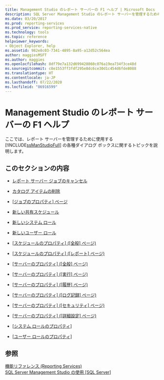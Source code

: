```yaml
---
title: Management Studio のレポート サーバーの F1 ヘルプ | Microsoft Docs
description: SQL Server Management Studio のレポート サーバーを管理するための機能に関する情報を表示します。
ms.date: 03/20/2017
ms.prod: reporting-services
ms.prod_service: reporting-services-native
ms.technology: tools
ms.topic: reference
helpviewer_keywords:
- Object Explorer, help
ms.assetid: 982e8c03-7341-4895-8a95-a12d52c564ea
author: maggiesMSFT
ms.author: maggies
ms.openlocfilehash: 8df79e7a132d699428860c076a19ea734f3ce48d
ms.sourcegitcommit: c8e1553ff3fdf295e8dc6ce30d1c454d6fde8088
ms.translationtype: HT
ms.contentlocale: ja-JP
ms.lasthandoff: 07/22/2020
ms.locfileid: "86916599"
---
```

# <a name="report-server-in-management-studio-f1-help"></a>Management Studio のレポート サーバーの F1 ヘルプ
  ここでは、レポート サーバーを管理するために使用する [!INCLUDE[ssManStudioFull](../../includes/ssmanstudiofull-md.md)] の各種ダイアログ ボックスに関するトピックを説明します。  
  
## <a name="in-this-section"></a>このセクションの内容  
  
-   [レポート サーバー ジョブのキャンセル](../../reporting-services/tools/cancel-report-server-jobs-management-studio.md)  
  
-   [カタログ アイテムの削除](../../reporting-services/tools/delete-catalog-items-management-studio.md)  
  
-   [[ジョブのプロパティ] ページ](../../reporting-services/tools/job-properties-management-studio.md)  
  
-   [新しい共有スケジュール](../../reporting-services/tools/new-shared-schedule-management-studio.md)  
  
-   [新しいシステム ロール](../../reporting-services/tools/new-system-role-management-studio.md)  
  
-   [新しいユーザー ロール](../../reporting-services/tools/new-user-role-management-studio.md)  
  
-   [[スケジュールのプロパティ] ([全般] ページ)](../../reporting-services/tools/schedule-properties-general-page.md)  
  
-   [[スケジュールのプロパティ] ([レポート] ページ)](../../reporting-services/tools/schedule-properties-reports-page.md)  
  
-   [[サーバーのプロパティ] ([全般] ページ)](../../reporting-services/tools/report-server-properties-general-page.md)  
  
-   [[サーバーのプロパティ] ([実行] ページ)](../../reporting-services/tools/server-properties-execution-page.md)  
  
-   [[サーバーのプロパティ] ([履歴] ページ)](../../reporting-services/tools/server-properties-history-page.md)  
  
-   [[サーバーのプロパティ] ([ログ記録] ページ)](../../reporting-services/tools/server-properties-logging-page.md)  
  
-   [[サーバーのプロパティ] ([セキュリティ] ページ)](../../reporting-services/tools/server-properties-security-page-reporting-services.md)  
  
-   [[サーバーのプロパティ] ([詳細設定] ページ)](../../reporting-services/tools/server-properties-advanced-page-reporting-services.md)  
  
-   [[システム ロールのプロパティ]](../../reporting-services/tools/system-role-properties-management-studio.md)  
  
-   [[ユーザー ロールのプロパティ]](../../reporting-services/tools/user-role-properties-management-studio.md)  
  
## <a name="see-also"></a>参照  
 [機能リファレンス (Reporting Services)](../../reporting-services/feature-reference-reporting-services.md)  
 [SQL Server Management Studio の使用 [SQL Server]](~/ssms/use-sql-server-management-studio.md) 

  
